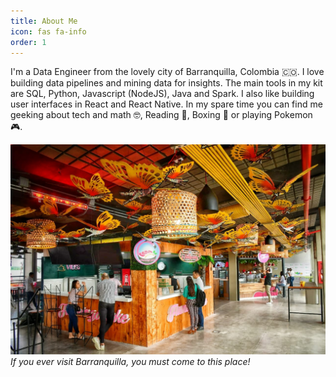 ```yaml
---
title: About Me
icon: fas fa-info
order: 1
---
```


I'm a Data Engineer from the lovely city of Barranquilla, Colombia 🇨🇴. I love building data pipelines and mining data for insights. The main tools in my kit are SQL, Python, Javascript (NodeJS), Java and Spark. I also like building user interfaces in React and React Native. In my spare time you can find me geeking about tech and math 🤓, Reading 📖, Boxing 🥊 or playing Pokemon 🎮.

![barranquilla](/assets/img/barranquilla.jpeg)
_If you ever visit Barranquilla, you must come to this place!_